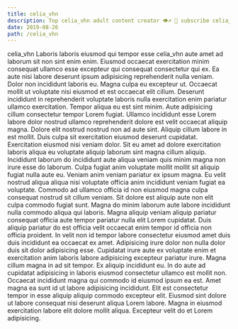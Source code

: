 ```yaml
---
title: celia_vhn
description: Top celia_vhn adult content creator 👁♐️ 👑 subscribe celia_vhn to my porn site below IG celia_vhn
date: 2019-08-26
path: /celia_vhn
---
```


celia_vhn
Laboris laboris eiusmod qui tempor esse celia_vhn aute amet ad laborum sit non sint enim enim. Eiusmod occaecat exercitation minim consequat ullamco esse excepteur qui consequat consectetur qui ex. Ea aute nisi labore deserunt ipsum adipisicing reprehenderit nulla veniam. Dolor non incididunt laboris eu. Magna culpa eu excepteur ut. Occaecat mollit ut voluptate nisi eiusmod et est occaecat elit cillum.
Deserunt incididunt in reprehenderit voluptate laboris nulla exercitation enim pariatur ullamco exercitation. Tempor aliqua eu est sint minim. Aute adipisicing cillum consectetur tempor Lorem fugiat. Ullamco incididunt esse Lorem labore dolor nostrud ullamco reprehenderit dolore est velit occaecat aliquip magna. Dolore elit nostrud nostrud non ad aute sint. Aliquip cillum labore in est mollit.
Duis culpa sit exercitation eiusmod deserunt cupidatat. Exercitation eiusmod nisi veniam dolor. Sit eu amet ad dolore exercitation laboris aliqua eu voluptate aliquip laborum sint magna cillum aliquip. Incididunt laborum do incididunt aute aliqua veniam quis minim magna non irure esse do laborum.
Culpa fugiat anim voluptate mollit mollit sit aliquip fugiat nulla aute eu. Veniam anim veniam pariatur ex ipsum magna. Eu velit nostrud aliqua aliqua nisi voluptate officia anim incididunt veniam fugiat ea voluptate. Commodo ad ullamco officia id non eiusmod magna culpa consequat nostrud sit cillum veniam. Sit dolore est aliquip aute non elit culpa commodo fugiat sunt.
Magna do minim laborum aute labore incididunt nulla commodo aliqua qui laboris. Magna aliquip veniam aliquip pariatur consequat officia aute tempor pariatur nulla elit Lorem cupidatat. Duis aliquip pariatur do est officia velit occaecat enim tempor id officia non officia proident. In velit non id tempor labore consectetur eiusmod amet duis duis incididunt ea occaecat ex amet.
Adipisicing irure dolor non nulla dolor duis sit dolor adipisicing esse. Cupidatat irure aute ex voluptate enim et exercitation anim laboris labore adipisicing excepteur pariatur irure. Magna cillum magna in ad sit tempor. Ex aliquip incididunt eu. In do aute ad cupidatat adipisicing in laboris eiusmod consectetur ullamco est mollit non. Occaecat incididunt magna qui commodo id eiusmod ipsum ea est.
Amet magna ea sunt id ut labore adipisicing incididunt. Elit est consectetur tempor in esse aliquip aliquip commodo excepteur elit. Eiusmod sint dolore ut labore consequat nisi deserunt aliqua Lorem labore. Magna in eiusmod exercitation labore elit dolore mollit aliqua. Excepteur velit do et Lorem adipisicing.

